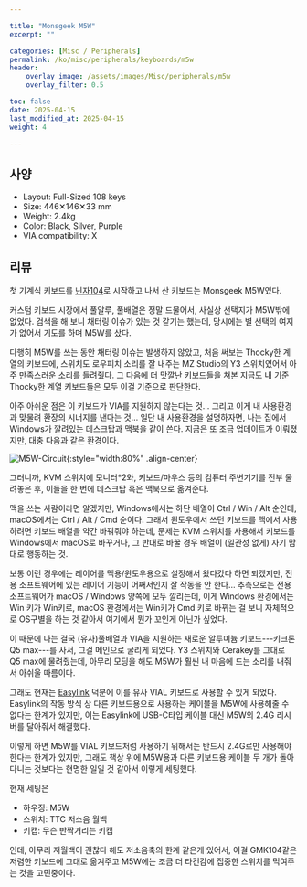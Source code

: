 ```yaml
---

title: "Monsgeek M5W"
excerpt: ""

categories: [Misc / Peripherals]
permalink: /ko/misc/peripherals/keyboards/m5w
header:
    overlay_image: /assets/images/Misc/peripherals/m5w
    overlay_filter: 0.5

toc: false
date: 2025-04-15
last_modified_at: 2025-04-15
weight: 4

---
```


## 사양
- Layout: Full-Sized 108 keys
- Size: 446✕146✕33 mm
- Weight: 2.4kg
- Color: Black, Silver, Purple
- VIA compatibility: X


## 리뷰 

첫 기계식 키보드를 [닌자104](/ko/misc/peripherals/keyboards/ninja104)로 시작하고 나서 산 키보드는 Monsgeek M5W였다. 

커스텀 키보드 시장에서 풀알루, 풀배열은 정말 드물어서, 사실상 선택지가 M5W밖에 없었다. 검색을 해 보니 채터링 이슈가 있는 것 같기는 했는데, 당시에는 별 선택의 여지가 없어서 기도를 하며 M5W를 샀다. 

다행히 M5W를 쓰는 동안 채터링 이슈는 발생하지 않았고, 처음 써보는 Thocky한 계열의 키보드에, 스위치도 로우피치 소리를 잘 내주는 MZ Studio의 Y3 스위치였어서 아주 만족스러운 소리를 들려줬다. 그 다음에 더 맛깔난 키보드들을 쳐본 지금도 내 기준 Thocky한 계열 키보드들은 모두 이걸 기준으로 판단한다. 

아주 아쉬운 점은 이 키보드가 VIA를 지원하지 않는다는 것... 그리고 이게 내 사용환경과 맞물려 환장의 시너지를 낸다는 것... 일단 내 사용환경을 설명하자면, 나는 집에서 Windows가 깔려있는 데스크탑과 맥북을 같이 쓴다. 지금은 또 조금 업데이트가 이뤄졌지만, 대충 다음과 같은 환경이다.

![M5W-Circuit](/assets/images/Misc/Peripherals/M5W-Circuit.png){:style="width:80%" .align-center}

그러니까, KVM 스위치에 모니터\*2와, 키보드/마우스 등의 컴퓨터 주변기기를 전부 물려놓은 후, 이들을 한 번에 데스크탑 혹은 맥북으로 옮겨준다. 

맥을 쓰는 사람이라면 알겠지만, Windows에서는 하단 배열이 Ctrl / Win / Alt 순인데, macOS에서는 Ctrl / Alt / Cmd 순이다. 그래서 윈도우에서 쓰던 키보드를 맥에서 사용하려면 키보드 배열을 약간 바꿔줘야 하는데, 문제는 KVM 스위치를 사용해서 키보드를 Windows에서 macOS로 바꾸거나, 그 반대로 바꿀 경우 배열이 (일관성 없게) 자기 맘대로 행동하는 것.  

보통 이런 경우에는 레이어를 맥용/윈도우용으로 설정해서 왔다갔다 하면 되겠지만, 전용 소프트웨어에 있는 레이어 기능이 어째서인지 잘 작동을 안 한다...  추측으로는 전용 소프트웨어가 macOS / Windows 양쪽에 모두 깔리는데, 이게 Windows 환경에서는 Win 키가 Win키로, macOS 환경에서는 Win키가 Cmd 키로 바뀌는 걸 보니 자체적으로 OS구별을 하는 것 같아서 여기에서 뭔가 꼬인게 아닌가 싶었다. 

이 때문에 나는 결국 (유사)풀배열과 VIA을 지원하는 새로운 알루미늄 키보드---키크론 Q5 max---를 사서, 그걸 메인으로 굴리게 되었다. Y3 스위치와 Cerakey를 그대로 Q5 max에 물려줬는데, 아무리 모딩을 해도 M5W가 훨씬 내 마음에 드는 소리를 내줘서 아쉬울 따름이다. 

그래도 현재는 [Easylink]() 덕분에 이를 유사 VIAL 키보드로 사용할 수 있게 되었다. Easylink의 작동 방식 상 다른 키보드용으로 사용하는 케이블을 M5W에 사용해줄 수 없다는 한계가 있지만, 이는 Easylink에 USB-C타입 케이블 대신 M5W의 2.4G 리시버를 달아줘서 해결했다. 

이렇게 하면 M5W를 VIAL 키보드처럼 사용하기 위해서는 반드시 2.4G로만 사용해야 한다는 한계가 있지만, 그래도 책상 위에 M5W용과 다른 키보드용 케이블 두 개가 돌아다니는 것보다는 현명한 일일 것 같아서 이렇게 세팅했다. 

현재 세팅은 
- 하우징: M5W
- 스위치: TTC 저소음 월백
- 키캡: 무슨 반짝거리는 키캡

인데, 아무리 저월백이 괜찮다 해도 저소음축의 한계 같은게 있어서, 이걸 GMK104같은 저렴한 키보드에 그대로 옮겨주고 M5W에는 조금 더 타건감에 집중한 스위치를 먹여주는 것을 고민중이다. 